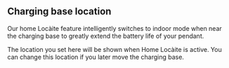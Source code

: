 ## Charging base location

Our home Locàite feature intelligently switches to indoor mode when near the charging base to greatly extend the battery life of your pendant.

The location you set here will be shown when Home Locàite is active. You can change this location if you later move the charging base.
